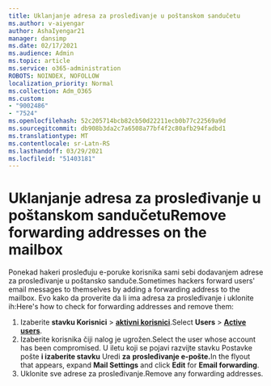```yaml
---
title: Uklanjanje adresa za prosleđivanje u poštanskom sandučetu
ms.author: v-aiyengar
author: AshaIyengar21
manager: dansimp
ms.date: 02/17/2021
ms.audience: Admin
ms.topic: article
ms.service: o365-administration
ROBOTS: NOINDEX, NOFOLLOW
localization_priority: Normal
ms.collection: Adm_O365
ms.custom:
- "9002486"
- "7524"
ms.openlocfilehash: 52c205714bcb82cb50d22211ecb0b77c22569a9d
ms.sourcegitcommit: db908b3da2c7a6508a77bf4f2c80afb294fadbd1
ms.translationtype: MT
ms.contentlocale: sr-Latn-RS
ms.lasthandoff: 03/29/2021
ms.locfileid: "51403181"
---
```

# <a name="remove-forwarding-addresses-on-the-mailbox"></a><span data-ttu-id="b3855-102">Uklanjanje adresa za prosleđivanje u poštanskom sandučetu</span><span class="sxs-lookup"><span data-stu-id="b3855-102">Remove forwarding addresses on the mailbox</span></span>

<span data-ttu-id="b3855-103">Ponekad hakeri prosleđuju e-poruke korisnika sami sebi dodavanjem adrese za prosleđivanje u poštansko sanduče.</span><span class="sxs-lookup"><span data-stu-id="b3855-103">Sometimes hackers forward users' email messages to themselves by adding a forwarding address to the mailbox.</span></span> <span data-ttu-id="b3855-104">Evo kako da proverite da li ima adresa za prosleđivanje i uklonite ih:</span><span class="sxs-lookup"><span data-stu-id="b3855-104">Here's how to check for forwarding addresses and remove them:</span></span>

1. <span data-ttu-id="b3855-105">Izaberite **stavku Korisnici**  >  **[aktivni korisnici](https://go.microsoft.com/fwlink/p/?linkid=834822)**.</span><span class="sxs-lookup"><span data-stu-id="b3855-105">Select **Users** > **[Active users](https://go.microsoft.com/fwlink/p/?linkid=834822)**.</span></span>
1. <span data-ttu-id="b3855-106">Izaberite korisnika čiji nalog je ugrožen.</span><span class="sxs-lookup"><span data-stu-id="b3855-106">Select the user whose account has been compromised.</span></span> <span data-ttu-id="b3855-107">U iletu koji se pojavi razvijte stavku Postavke pošte **i izaberite stavku** Uredi **za** **prosleđivanje e-pošte.**</span><span class="sxs-lookup"><span data-stu-id="b3855-107">In the flyout that appears, expand **Mail Settings** and click **Edit** for **Email forwarding**.</span></span>
1. <span data-ttu-id="b3855-108">Uklonite sve adrese za prosleđivanje.</span><span class="sxs-lookup"><span data-stu-id="b3855-108">Remove any forwarding addresses.</span></span>
